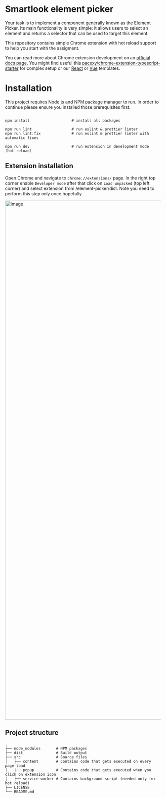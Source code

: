 Smartlook element picker
==========================

Your task is to implement a component generally known as 
the Element Picker. Its main functionality is very simple: it allows users to select an element
and returns a selector that can be used to target this element.

This repository contains simple Chrome extension with hot reload support to help you start with the assigment. 

You can read more about Chrome extension development on an [official docs page](https://developer.chrome.com/docs/extensions/).
You might find useful this [pacexy/chrome-extension-typescript-starter](https://github.com/pacexy/chrome-extension-typescript-starter)
for complex setup or our [React](https://github.com/smartlook/element-picker-react) or [Vue](https://github.com/smartlook/element-picker-vue) templates.


# Installation 
This project requires Node.js and NPM package manager to run.
In order to continue please ensure you installed those prerequisites first.

```

npm install                   # install all packages

npm run lint                  # run eslint & prettier linter
npm run lint:fix              # run eslint & prettier linter with automatic fixes

npm run dev                   # run extension in development mode (hot-reload)
```

## Extension installation
Open Chrome and navigate to `chrome://extensions/` page. 
In the right top corner enable `Developer mode` after that
click on `Load unpacked` (top left corner) and select extension
from <path>/element-picker/dist.
Note you need to perform this step only once hopefully.

<img width="1680" alt="image" src="https://user-images.githubusercontent.com/12775440/190911933-ffaac2aa-8336-4483-8c12-b2716a9cab7a.png">


## Project structure
    .
    ├── node_modules       # NPM packages
    ├── dist               # Build output
    ├── src                # Source files
    │   ├──	content        # Contains code that gets executed on every page load
    │   ├── popup          # Contains code that gets executed when you click on extension icon
    │   ├── service-worker # Contains background script (needed only for hot reload)   
    ├── LICENSE
    └── README.md


